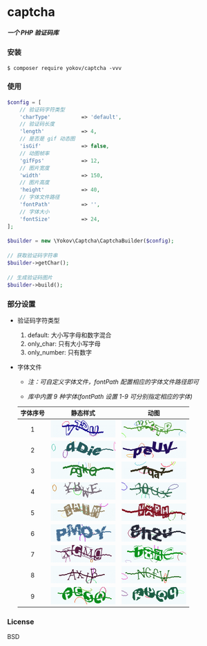 # captcha

##### 一个 PHP 验证码库


### 安装

```shell
$ composer require yokov/captcha -vvv
```

### 使用

```php
$config = [
    // 验证码字符类型
    'charType'          => 'default',
    // 验证码长度
    'length'            => 4,
    // 是否是 gif 动态图
    'isGif'             => false,
    // 动图帧率
    'gifFps'            => 12,
    // 图片宽度
    'width'             => 150,
    // 图片高度
    'height'            => 40,
    // 字体文件路径
    'fontPath'          => '',
    // 字体大小
    'fontSize'          => 24,
];

$builder = new \Yokov\Captcha\CaptchaBuilder($config);

// 获取验证码字符串
$builder->getChar();

// 生成验证码图片
$builder->build();
```

### 部分设置

* 验证码字符类型
  1. default: 大小写字母和数字混合
  2. only_char: 只有大小写字母
  3. only_number: 只有数字
  
* 字体文件
  * _注：可自定义字体文件，fontPath 配置相应的字体文件路径即可_

  * _库中内置 9 种字体(fontPath 设置 1-9 可分别指定相应的字体)_
  
  | 字体序号 | 静态样式 | 动图 |
  | :----: | :----: | :----: |
  | 1 | ![font-1](demo/image/1.gif) | ![gif-font-1](demo/image/animation/1.gif) |
  | 2 | ![font-2](demo/image/2.gif) | ![gif-font-2](demo/image/animation/2.gif) |
  | 3 | ![font-3](demo/image/3.gif) | ![gif-font-3](demo/image/animation/3.gif) |
  | 4 | ![font-4](demo/image/4.gif) | ![gif-font-4](demo/image/animation/4.gif) |
  | 5 | ![font-5](demo/image/5.gif) | ![gif-font-5](demo/image/animation/5.gif) |
  | 6 | ![font-6](demo/image/6.gif) | ![gif-font-6](demo/image/animation/6.gif) |
  | 7 | ![font-7](demo/image/7.gif) | ![gif-font-7](demo/image/animation/7.gif) |
  | 8 | ![font-8](demo/image/8.gif) | ![gif-font-8](demo/image/animation/8.gif) |
  | 9 | ![font-9](demo/image/9.gif) | ![gif-font-9](demo/image/animation/9.gif) |


### License

BSD
